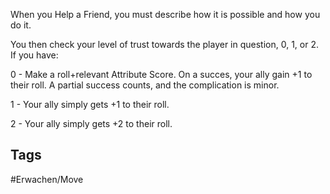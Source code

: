 When you Help a Friend, you must describe how it is possible and how you do it.

You then check your level of trust towards the player in question, 0, 1, or 2. If you have:

0 - Make a roll+relevant Attribute Score. On a succes, your ally gain +1 to their roll. A partial success counts, and the complication is minor.

1 - Your ally simply gets +1 to their roll.

2 - Your ally simply gets +2 to their roll.

## Tags
#Erwachen/Move 